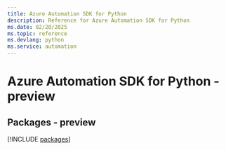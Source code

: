 ```yaml
---
title: Azure Automation SDK for Python
description: Reference for Azure Automation SDK for Python
ms.date: 02/20/2025
ms.topic: reference
ms.devlang: python
ms.service: automation
---
```

# Azure Automation SDK for Python - preview
## Packages - preview
[!INCLUDE [packages](automation-index.md)]